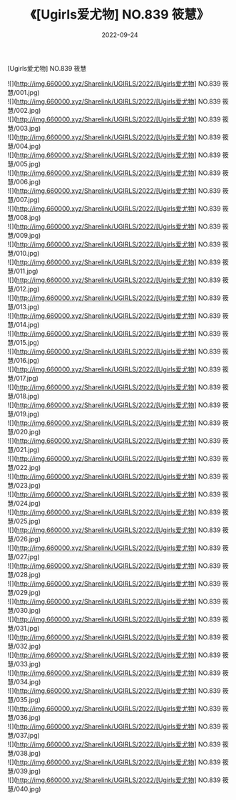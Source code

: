 ﻿---
layout: post
title:  《[Ugirls爱尤物] NO.839 筱慧》
date:   2022-09-24
img: http://img.660000.xyz/Sharelink/UGIRLS/2022/[Ugirls爱尤物] NO.839 筱慧/000.jpg
categories: [美女, 清纯, 唯美]
---

[Ugirls爱尤物] NO.839 筱慧

 ![](http://img.660000.xyz/Sharelink/UGIRLS/2022/[Ugirls爱尤物] NO.839 筱慧/001.jpg) <br>![](http://img.660000.xyz/Sharelink/UGIRLS/2022/[Ugirls爱尤物] NO.839 筱慧/002.jpg) <br>![](http://img.660000.xyz/Sharelink/UGIRLS/2022/[Ugirls爱尤物] NO.839 筱慧/003.jpg) <br>![](http://img.660000.xyz/Sharelink/UGIRLS/2022/[Ugirls爱尤物] NO.839 筱慧/004.jpg) <br>![](http://img.660000.xyz/Sharelink/UGIRLS/2022/[Ugirls爱尤物] NO.839 筱慧/005.jpg) <br>![](http://img.660000.xyz/Sharelink/UGIRLS/2022/[Ugirls爱尤物] NO.839 筱慧/006.jpg) <br>![](http://img.660000.xyz/Sharelink/UGIRLS/2022/[Ugirls爱尤物] NO.839 筱慧/007.jpg) <br>![](http://img.660000.xyz/Sharelink/UGIRLS/2022/[Ugirls爱尤物] NO.839 筱慧/008.jpg) <br>![](http://img.660000.xyz/Sharelink/UGIRLS/2022/[Ugirls爱尤物] NO.839 筱慧/009.jpg) <br>![](http://img.660000.xyz/Sharelink/UGIRLS/2022/[Ugirls爱尤物] NO.839 筱慧/010.jpg) <br>![](http://img.660000.xyz/Sharelink/UGIRLS/2022/[Ugirls爱尤物] NO.839 筱慧/011.jpg) <br>![](http://img.660000.xyz/Sharelink/UGIRLS/2022/[Ugirls爱尤物] NO.839 筱慧/012.jpg) <br>![](http://img.660000.xyz/Sharelink/UGIRLS/2022/[Ugirls爱尤物] NO.839 筱慧/013.jpg) <br>![](http://img.660000.xyz/Sharelink/UGIRLS/2022/[Ugirls爱尤物] NO.839 筱慧/014.jpg) <br>![](http://img.660000.xyz/Sharelink/UGIRLS/2022/[Ugirls爱尤物] NO.839 筱慧/015.jpg) <br>![](http://img.660000.xyz/Sharelink/UGIRLS/2022/[Ugirls爱尤物] NO.839 筱慧/016.jpg) <br>![](http://img.660000.xyz/Sharelink/UGIRLS/2022/[Ugirls爱尤物] NO.839 筱慧/017.jpg) <br>![](http://img.660000.xyz/Sharelink/UGIRLS/2022/[Ugirls爱尤物] NO.839 筱慧/018.jpg) <br>![](http://img.660000.xyz/Sharelink/UGIRLS/2022/[Ugirls爱尤物] NO.839 筱慧/019.jpg) <br>![](http://img.660000.xyz/Sharelink/UGIRLS/2022/[Ugirls爱尤物] NO.839 筱慧/020.jpg) <br>![](http://img.660000.xyz/Sharelink/UGIRLS/2022/[Ugirls爱尤物] NO.839 筱慧/021.jpg) <br>![](http://img.660000.xyz/Sharelink/UGIRLS/2022/[Ugirls爱尤物] NO.839 筱慧/022.jpg) <br>![](http://img.660000.xyz/Sharelink/UGIRLS/2022/[Ugirls爱尤物] NO.839 筱慧/023.jpg) <br>![](http://img.660000.xyz/Sharelink/UGIRLS/2022/[Ugirls爱尤物] NO.839 筱慧/024.jpg) <br>![](http://img.660000.xyz/Sharelink/UGIRLS/2022/[Ugirls爱尤物] NO.839 筱慧/025.jpg) <br>![](http://img.660000.xyz/Sharelink/UGIRLS/2022/[Ugirls爱尤物] NO.839 筱慧/026.jpg) <br>![](http://img.660000.xyz/Sharelink/UGIRLS/2022/[Ugirls爱尤物] NO.839 筱慧/027.jpg) <br>![](http://img.660000.xyz/Sharelink/UGIRLS/2022/[Ugirls爱尤物] NO.839 筱慧/028.jpg) <br>![](http://img.660000.xyz/Sharelink/UGIRLS/2022/[Ugirls爱尤物] NO.839 筱慧/029.jpg) <br>![](http://img.660000.xyz/Sharelink/UGIRLS/2022/[Ugirls爱尤物] NO.839 筱慧/030.jpg) <br>![](http://img.660000.xyz/Sharelink/UGIRLS/2022/[Ugirls爱尤物] NO.839 筱慧/031.jpg) <br>![](http://img.660000.xyz/Sharelink/UGIRLS/2022/[Ugirls爱尤物] NO.839 筱慧/032.jpg) <br>![](http://img.660000.xyz/Sharelink/UGIRLS/2022/[Ugirls爱尤物] NO.839 筱慧/033.jpg) <br>![](http://img.660000.xyz/Sharelink/UGIRLS/2022/[Ugirls爱尤物] NO.839 筱慧/034.jpg) <br>![](http://img.660000.xyz/Sharelink/UGIRLS/2022/[Ugirls爱尤物] NO.839 筱慧/035.jpg) <br>![](http://img.660000.xyz/Sharelink/UGIRLS/2022/[Ugirls爱尤物] NO.839 筱慧/036.jpg) <br>![](http://img.660000.xyz/Sharelink/UGIRLS/2022/[Ugirls爱尤物] NO.839 筱慧/037.jpg) <br>![](http://img.660000.xyz/Sharelink/UGIRLS/2022/[Ugirls爱尤物] NO.839 筱慧/038.jpg) <br>![](http://img.660000.xyz/Sharelink/UGIRLS/2022/[Ugirls爱尤物] NO.839 筱慧/039.jpg) <br>![](http://img.660000.xyz/Sharelink/UGIRLS/2022/[Ugirls爱尤物] NO.839 筱慧/040.jpg) <br>